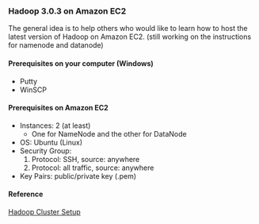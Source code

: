 ### Hadoop 3.0.3 on Amazon EC2
The general idea is to help others who would like to learn how to host the latest version of Hadoop on Amazon EC2.
(still working on the instructions for namenode and datanode)
#### Prerequisites on your computer (Windows)
- Putty
- WinSCP

#### Prerequisites on Amazon EC2
- Instances: 2 (at least)
    - One for NameNode and the other for DataNode
- OS: Ubuntu (Linux)
- Security Group:
    1. Protocol: SSH, source: anywhere
    2. Protocol: all traffic, source: anywhere
- Key Pairs: public/private key (.pem)

#### Reference
[Hadoop Cluster Setup](http://hadoop.apache.org/docs/r3.0.3/hadoop-project-dist/hadoop-common/ClusterSetup.html#Hadoop_Startup)
